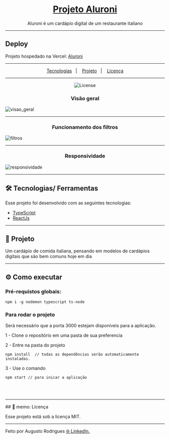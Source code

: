 <h1 align="center"><a href="#">Projeto Aluroni</a></h1>

<p align="center">
Aluroni é um cardápio digital de um restaurante italiano
</p>

---
## Deploy
Projeto hospedado na Vercel:
[Aluroni](https://aluroni-ten.vercel.app/)

---

<p align="center">
  <a href="#-tecnologias">Tecnologias</a>&nbsp;&nbsp;&nbsp;|&nbsp;&nbsp;&nbsp;
  <a href="#-projeto">Projeto</a>&nbsp;&nbsp;&nbsp;|&nbsp;&nbsp;&nbsp;
  <a href="#memo-licença">Licença</a>
</p>

---

<p align="center">
  <img alt="License" src="https://img.shields.io/static/v1?label=license&message=MIT&color=49AA26&labelColor=000000">
</p>


<h3 align="center">
  Visão geral
</h3>

![visao_geral](https://user-images.githubusercontent.com/85464318/213028602-c3caf1e9-550d-4f61-ab3a-964df5e8b331.png)

---

<h3 align="center">
  Funcionamento dos filtros
</h3>

![filtros](https://user-images.githubusercontent.com/85464318/213028322-3d1409c3-fd93-47e2-91fe-833c4a79997e.gif)

---

<h3 align="center">
  Responsividade
</h3>

![responsividade](https://user-images.githubusercontent.com/85464318/213028344-ca274f75-8e93-4d04-b86a-beded601ae3d.gif)


---

## 🛠️ Tecnologias/ Ferramentas

Esse projeto foi desenvolvido com as seguintes tecnologias:

- [TypeScript](https://www.typescriptlang.org/)
- [ReactJs](https://pt-br.reactjs.org/)

---
## 📃 Projeto

Um cardápio de comida italiana, pensando em modelos de cardápios digitais que são bem comuns hoje em dia

---
## ⚙️ Como executar 

### Pré-requistos globais: 


```npm i -g nodemon typescript ts-node```



### Para rodar o projeto



Será necessário que a porta 3000  estejam disponíveis para a aplicação.

1 - Clone o repositório em uma pasta de sua preferencia 

2 - Entre na pasta do projeto
```
npm install  // todas as dependências serão automaticamente instaladas.
```
3 - Use o comando
```
npm start // para inicar a aplicação
```

<br>
<br>
<hr>
## 🚀 memo: Licença

Esse projeto está sob a licença MIT.

---

Feito por Augusto Rodrigues  [ 🌐 LinkedIn.](https://www.linkedin.com/in/augusto-f-rodrigues/)

